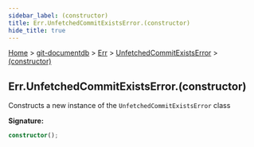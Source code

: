 ```yaml
---
sidebar_label: (constructor)
title: Err.UnfetchedCommitExistsError.(constructor)
hide_title: true
---
```


[Home](./index.md) &gt; [git-documentdb](./git-documentdb.md) &gt; [Err](./git-documentdb.err.md) &gt; [UnfetchedCommitExistsError](./git-documentdb.err.unfetchedcommitexistserror.md) &gt; [(constructor)](./git-documentdb.err.unfetchedcommitexistserror._constructor_.md)

## Err.UnfetchedCommitExistsError.(constructor)

Constructs a new instance of the `UnfetchedCommitExistsError` class

<b>Signature:</b>

```typescript
constructor();
```
